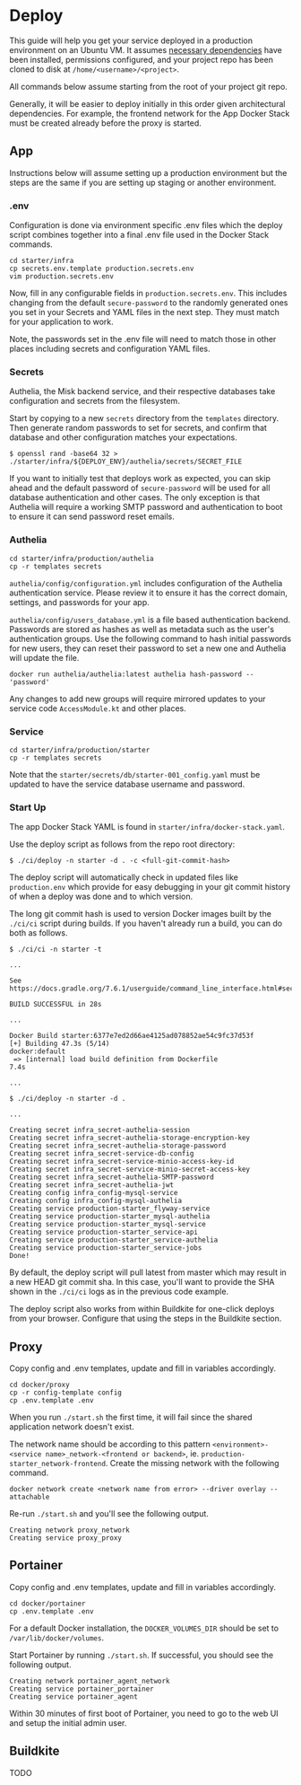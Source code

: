 # Deploy

This guide will help you get your service deployed in a production environment on an Ubuntu VM. It assumes [necessary dependencies](/docs/guides/architecture/vm-dependencies) have been installed, permissions configured, and your project repo has been cloned to disk at `/home/<username>/<project>`.

All commands below assume starting from the root of your project git repo.

Generally, it will be easier to deploy initially in this order given architectural dependencies. For example, the frontend network for the App Docker Stack must be created already before the proxy is started.


## App

Instructions below will assume setting up a production environment but the steps are the same if you are setting up staging or another environment.

### .env

Configuration is done via environment specific .env files which the deploy script combines together into a final .env file used in the Docker Stack commands.

```
cd starter/infra
cp secrets.env.template production.secrets.env
vim production.secrets.env
```

Now, fill in any configurable fields in `production.secrets.env`. This includes changing from the default `secure-password` to the randomly generated ones you set in your Secrets and YAML files in the next step. They must match for your application to work.

Note, the passwords set in the .env file will need to match those in other places including secrets and configuration YAML files.

### Secrets

Authelia, the Misk backend service, and their respective databases take configuration and secrets from the filesystem.

Start by copying to a new `secrets` directory from the `templates` directory. Then generate random passwords to set for secrets, and confirm that database and other configuration matches your expectations.

```
$ openssl rand -base64 32 > ./starter/infra/${DEPLOY_ENV}/authelia/secrets/SECRET_FILE
```

If you want to initially test that deploys work as expected, you can skip ahead and the default password of `secure-password` will be used for all database authentication and other cases. The only exception is that Authelia will require a working SMTP password and authentication to boot to ensure it can send password reset emails.

### Authelia

```
cd starter/infra/production/authelia
cp -r templates secrets
```

`authelia/config/configuration.yml` includes configuration of the Authelia authentication service. Please review it to ensure it has the correct domain, settings, and passwords for your app.

`authelia/config/users_database.yml` is a file based authentication backend. Passwords are stored as hashes as well as metadata such as the user's authentication groups. Use the following command to hash initial passwords for new users, they can reset their password to set a new one and Authelia will update the file.

```
docker run authelia/authelia:latest authelia hash-password -- 'password'
```

Any changes to add new groups will require mirrored updates to your service code `AccessModule.kt` and other places.

### Service

```
cd starter/infra/production/starter
cp -r templates secrets
```

Note that the `starter/secrets/db/starter-001_config.yaml` must be updated to have the service database username and password.

### Start Up

The app Docker Stack YAML is found in `starter/infra/docker-stack.yaml`.

Use the deploy script as follows from the repo root directory:

```
$ ./ci/deploy -n starter -d . -c <full-git-commit-hash>
```

The deploy script will automatically check in updated files like `production.env` which provide for easy debugging in your git commit history of when a deploy was done and to which version.

The long git commit hash is used to version Docker images built by the `./ci/ci` script during builds. If you haven't already run a build, you can do both as follows.

```
$ ./ci/ci -n starter -t

...

See https://docs.gradle.org/7.6.1/userguide/command_line_interface.html#sec:command_line_warnings

BUILD SUCCESSFUL in 28s

...

Docker Build starter:6377e7ed2d66ae4125ad078852ae54c9fc37d53f
[+] Building 47.3s (5/14)                                        docker:default
 => [internal] load build definition from Dockerfile                       7.4s

...

$ ./ci/deploy -n starter -d .

...

Creating secret infra_secret-authelia-session
Creating secret infra_secret-authelia-storage-encryption-key
Creating secret infra_secret-authelia-storage-password
Creating secret infra_secret-service-db-config
Creating secret infra_secret-service-minio-access-key-id
Creating secret infra_secret-service-minio-secret-access-key
Creating secret infra_secret-authelia-SMTP-password
Creating secret infra_secret-authelia-jwt
Creating config infra_config-mysql-service
Creating config infra_config-mysql-authelia
Creating service production-starter_flyway-service
Creating service production-starter_mysql-authelia
Creating service production-starter_mysql-service
Creating service production-starter_service-api
Creating service production-starter_service-authelia
Creating service production-starter_service-jobs
Done!

```

By default, the deploy script will pull latest from master which may result in a new HEAD git commit sha. In this case, you'll want to provide the SHA shown in the `./ci/ci` logs as in the previous code example.

The deploy script also works from within Buildkite for one-click deploys from your browser. Configure that using the steps in the Buildkite section.

## Proxy

Copy config and .env templates, update and fill in variables accordingly.

```
cd docker/proxy
cp -r config-template config
cp .env.template .env
```

When you run `./start.sh` the first time, it will fail since the shared application network doesn't exist. 

The network name should be according to this pattern `<environment>-<service name>_network-<frontend or backend>`, ie. `production-starter_network-frontend`. Create the missing network with the following command.

```
docker network create <network name from error> --driver overlay --attachable
```

Re-run `./start.sh` and you'll see the following output.

```
Creating network proxy_network
Creating service proxy_proxy
```

## Portainer

Copy config and .env templates, update and fill in variables accordingly.

```
cd docker/portainer
cp .env.template .env
```

For a default Docker installation, the `DOCKER_VOLUMES_DIR` should be set to `/var/lib/docker/volumes`.

Start Portainer by running `./start.sh`. If successful, you should see the following output.

```
Creating network portainer_agent_network
Creating service portainer_portainer
Creating service portainer_agent
```

Within 30 minutes of first boot of Portainer, you need to go to the web UI and setup the initial admin user.




## Buildkite

TODO
